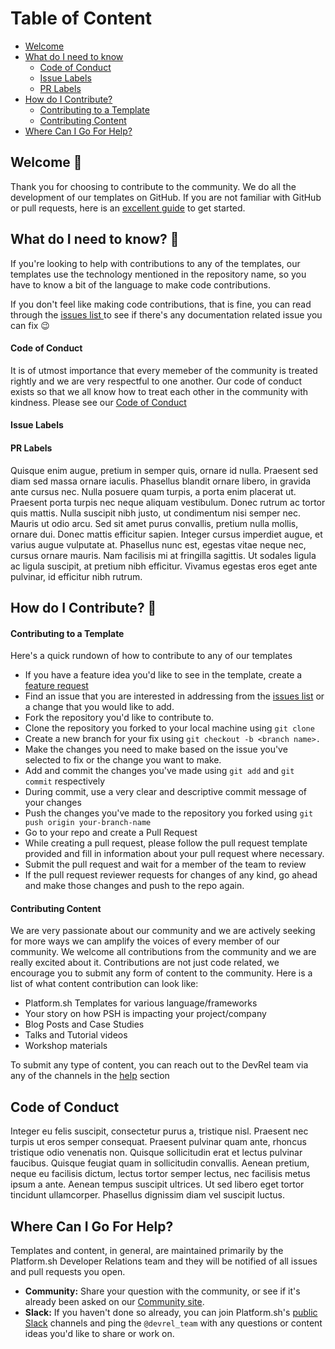 # Table of Content

- [Welcome](#welcome-)
- [What do I need to know](#what-do-i-need-to-know-)
  - [Code of Conduct](#code-of-conduct)
  - [Issue Labels](#issue-labels)
  - [PR Labels](#pr-labels)
- [How do I Contribute?](#how-do-i-contribute-)
  - [Contributing to a Template](#contributing-to-a-template)
  - [Contributing Content](#contributing-content)
- [Where Can I Go For Help?](#where-can-i-go-for-help)

## Welcome 👋

Thank you for choosing to contribute to the community. We do all the development of our templates on GitHub. If you are not familiar with GitHub or pull requests, here is an [excellent guide](https://guides.github.com/activities/hello-world/) to get started.

## What do I need to know? 🤔

If you're looking to help with contributions to any of the templates, our templates use the technology mentioned in the repository name, so you have to know a bit of the language to make code contributions.

If you don't feel like making code contributions, that is fine, you can read through the [issues list ](/issues) to see if there's any documentation related issue you can fix 😉

#### Code of Conduct

It is of utmost importance that every memeber of the community is treated rightly and we are very respectful to one another. Our code of conduct exists so that we all know how to treat each other in the community with kindness. Please see our [Code of Conduct]()

#### Issue Labels


#### PR Labels

Quisque enim augue, pretium in semper quis, ornare id nulla. Praesent sed diam sed massa ornare iaculis. Phasellus blandit ornare libero, in gravida ante cursus nec. Nulla posuere quam turpis, a porta enim placerat ut. Praesent porta turpis nec neque aliquam vestibulum. Donec rutrum ac tortor quis mattis. Nulla suscipit nibh justo, ut condimentum nisi semper nec. Mauris ut odio arcu. Sed sit amet purus convallis, pretium nulla mollis, ornare dui. Donec mattis efficitur sapien. Integer cursus imperdiet augue, et varius augue vulputate at. Phasellus nunc est, egestas vitae neque nec, cursus ornare mauris. Nam facilisis mi at fringilla sagittis. Ut sodales ligula ac ligula suscipit, at pretium nibh efficitur. Vivamus egestas eros eget ante pulvinar, id efficitur nibh rutrum.

## How do I Contribute? 📝

#### Contributing to a Template

Here's a quick rundown of how to contribute to any of our templates

- If you have a feature idea you'd like to see in the template, create a [feature request](https://github.com/chadwcarlson/metabase/issues/new?assignees=&labels=feature+request&template=feature_request.md&title=)
  <br>
- Find an issue that you are interested in addressing from the [issues list](/issues) or a change that you would like to add.
  <br>
- Fork the repository you'd like to contribute to.
  <br>
- Clone the repository you forked to your local machine using `git clone`
  <br>
- Create a new branch for your fix using `git checkout -b <branch name>.`
  <br>
- Make the changes you need to make based on the issue you've selected to fix or the change you want to make.
  <br>
- Add and commit the changes you've made using `git add` and `git commit` respectively
  <br>
- During commit, use a very clear and descriptive commit message of your changes
  <br>
- Push the changes you've made to the repository you forked using `git push origin your-branch-name`
  <br>
- Go to your repo and create a Pull Request
  <br>
- While creating a pull request, please follow the pull request template provided and fill in information about your pull request where necessary.
  <br>
- Submit the pull request and wait for a member of the team to review
  <br>
- If the pull request reviewer requests for changes of any kind, go ahead and make those changes and push to the repo again.
  <br>

#### Contributing Content

We are very passionate about our community and we are actively seeking for more ways we can amplify the voices of every member of our community. We welcome all contributions from the community and we are really excited about it. Contributions are not just code related, we encourage you to submit any form of content to the community. Here is a list of what content contribution can look like:

- Platform.sh Templates for various language/frameworks
  <br>
- Your story on how PSH is impacting your project/company
  <br>
- Blog Posts and Case Studies
  <br>
- Talks and Tutorial videos
  <br>
- Workshop materials

To submit any type of content, you can reach out to the DevRel team via any of the channels in the [help](#where-can-i-go-for-help) section


## Code of Conduct

Integer eu felis suscipit, consectetur purus a, tristique nisl. Praesent nec turpis ut eros semper consequat. Praesent pulvinar quam ante, rhoncus tristique odio venenatis non. Quisque sollicitudin erat et lectus pulvinar faucibus. Quisque feugiat quam in sollicitudin convallis. Aenean pretium, neque eu facilisis dictum, lectus tortor semper lectus, nec facilisis metus ipsum a ante. Aenean tempus suscipit ultrices. Ut sed libero eget tortor tincidunt ullamcorper. Phasellus dignissim diam vel suscipit luctus.

## Where Can I Go For Help?

Templates and content, in general, are maintained primarily by the Platform.sh Developer Relations team and they will be notified of all issues and pull requests you open.

- **Community:** Share your question with the community, or see if it's already been asked on our [Community site](https://community.platform.sh).
- **Slack:** If you haven't done so already, you can join Platform.sh's [public Slack](https://chat.platform.sh/) channels and ping the `@devrel_team` with any questions or content ideas you'd like to share or work on.
  # <!-- - **E-mail:** You can also reach the DevRel team directly at `devrel@platform.sh`. -->
